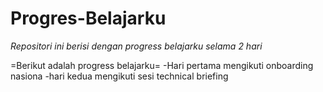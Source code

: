 # Progres-Belajarku
*Repositori ini berisi dengan progress belajarku selama 2 hari*

=Berikut adalah progress belajarku=
-Hari pertama mengikuti onboarding nasiona
-hari kedua mengikuti sesi technical briefing
